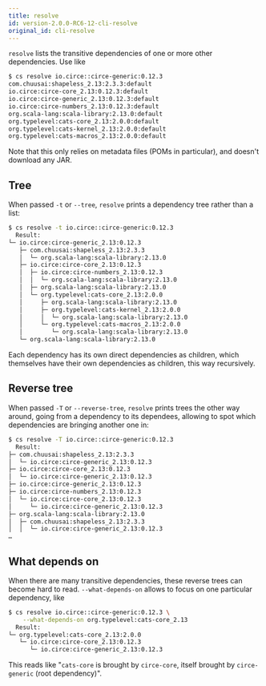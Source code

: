 ```yaml
---
title: resolve
id: version-2.0.0-RC6-12-cli-resolve
original_id: cli-resolve
---
```



`resolve` lists the transitive dependencies of
one or more other dependencies. Use like
```bash
$ cs resolve io.circe::circe-generic:0.12.3
com.chuusai:shapeless_2.13:2.3.3:default
io.circe:circe-core_2.13:0.12.3:default
io.circe:circe-generic_2.13:0.12.3:default
io.circe:circe-numbers_2.13:0.12.3:default
org.scala-lang:scala-library:2.13.0:default
org.typelevel:cats-core_2.13:2.0.0:default
org.typelevel:cats-kernel_2.13:2.0.0:default
org.typelevel:cats-macros_2.13:2.0.0:default
```

Note that this only relies on metadata files (POMs in particular),
and doesn't download any JAR.

## Tree

When passed `-t` or `--tree`, `resolve` prints a dependency
tree rather than a list:
```bash
$ cs resolve -t io.circe::circe-generic:0.12.3
  Result:
└─ io.circe:circe-generic_2.13:0.12.3
   ├─ com.chuusai:shapeless_2.13:2.3.3
   │  └─ org.scala-lang:scala-library:2.13.0
   ├─ io.circe:circe-core_2.13:0.12.3
   │  ├─ io.circe:circe-numbers_2.13:0.12.3
   │  │  └─ org.scala-lang:scala-library:2.13.0
   │  ├─ org.scala-lang:scala-library:2.13.0
   │  └─ org.typelevel:cats-core_2.13:2.0.0
   │     ├─ org.scala-lang:scala-library:2.13.0
   │     ├─ org.typelevel:cats-kernel_2.13:2.0.0
   │     │  └─ org.scala-lang:scala-library:2.13.0
   │     └─ org.typelevel:cats-macros_2.13:2.0.0
   │        └─ org.scala-lang:scala-library:2.13.0
   └─ org.scala-lang:scala-library:2.13.0
```

Each dependency has its own direct dependencies as children, which
themselves have their own dependencies as children, this way recursively.

## Reverse tree

When passed `-T` or `--reverse-tree`, `resolve` prints trees
the other way around,
going from a dependency to its dependees, allowing to spot
which dependencies are bringing another one in:
```bash
$ cs resolve -T io.circe::circe-generic:0.12.3
  Result:
├─ com.chuusai:shapeless_2.13:2.3.3
│  └─ io.circe:circe-generic_2.13:0.12.3
├─ io.circe:circe-core_2.13:0.12.3
│  └─ io.circe:circe-generic_2.13:0.12.3
├─ io.circe:circe-generic_2.13:0.12.3
├─ io.circe:circe-numbers_2.13:0.12.3
│  └─ io.circe:circe-core_2.13:0.12.3
│     └─ io.circe:circe-generic_2.13:0.12.3
├─ org.scala-lang:scala-library:2.13.0
│  ├─ com.chuusai:shapeless_2.13:2.3.3
│  │  └─ io.circe:circe-generic_2.13:0.12.3
…
```

## What depends on

When there are many transitive dependencies, these reverse trees can
become hard to read. `--what-depends-on` allows to focus
on one particular dependency, like
```bash
$ cs resolve io.circe::circe-generic:0.12.3 \
    --what-depends-on org.typelevel:cats-core_2.13
  Result:
└─ org.typelevel:cats-core_2.13:2.0.0
   └─ io.circe:circe-core_2.13:0.12.3
      └─ io.circe:circe-generic_2.13:0.12.3
```
This reads like "`cats-core` is brought by `circe-core`, itself
brought by `circe-generic` (root dependency)".
